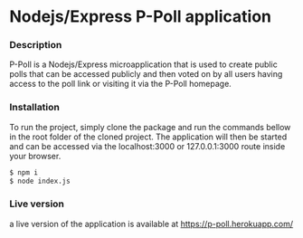 # Nodejs/Express P-Poll application

### Description
P-Poll is a Nodejs/Express microapplication that is used to create public polls that can be accessed publicly and then voted on by all users having access to the poll link or visiting it via the P-Poll homepage.


### Installation
To run the project, simply clone the package and run the commands bellow in the root folder of the cloned project. The application will then be started and can be accessed via the localhost:3000 or 127.0.0.1:3000 route inside your browser.
```sh
$ npm i
$ node index.js
```

### Live version
a live version of the application is available at https://p-poll.herokuapp.com/
